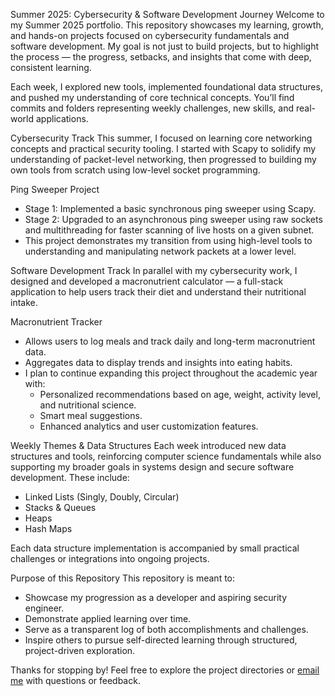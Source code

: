 Summer 2025: Cybersecurity & Software Development Journey
Welcome to my Summer 2025 portfolio. This repository showcases my learning, growth, and hands-on projects focused on cybersecurity fundamentals and software development. My goal is not just to build projects, but to highlight the process — the progress, setbacks, and insights that come with deep, consistent learning.

Each week, I explored new tools, implemented foundational data structures, and pushed my understanding of core technical concepts. You’ll find commits and folders representing weekly challenges, new skills, and real-world applications.

Cybersecurity Track
This summer, I focused on learning core networking concepts and practical security tooling. I started with Scapy to solidify my understanding of packet-level networking, then progressed to building my own tools from scratch using low-level socket programming.

Ping Sweeper Project

- Stage 1: Implemented a basic synchronous ping sweeper using Scapy.
- Stage 2: Upgraded to an asynchronous ping sweeper using raw sockets and multithreading for faster scanning of live hosts on a given subnet.
- This project demonstrates my transition from using high-level tools to understanding and manipulating network packets at a lower level.

Software Development Track
In parallel with my cybersecurity work, I designed and developed a macronutrient calculator — a full-stack application to help users track their diet and understand their nutritional intake.

Macronutrient Tracker
- Allows users to log meals and track daily and long-term macronutrient data.
- Aggregates data to display trends and insights into eating habits.
- I plan to continue expanding this project throughout the academic year with:
  - Personalized recommendations based on age, weight, activity level, and nutritional science.
  - Smart meal suggestions.
  - Enhanced analytics and user customization features.

Weekly Themes & Data Structures
Each week introduced new data structures and tools, reinforcing computer science fundamentals while also supporting my broader goals in systems design and secure software development. These include:

- Linked Lists (Singly, Doubly, Circular)
- Stacks & Queues
- Heaps
- Hash Maps

Each data structure implementation is accompanied by small practical challenges or integrations into ongoing projects.

Purpose of this Repository
This repository is meant to:

- Showcase my progression as a developer and aspiring security engineer.
- Demonstrate applied learning over time.
- Serve as a transparent log of both accomplishments and challenges.
- Inspire others to pursue self-directed learning through structured, project-driven exploration.
  
Thanks for stopping by! Feel free to explore the project directories or [email me](mailto:jsampson35@gatech.edu) with questions or feedback.

